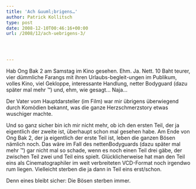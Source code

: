 ```yaml
---
title: 'Ach &uuml;brigens…'
author: Patrick Kollitsch
type: post
date: 2008-12-10T00:46:16+00:00
url: /2008/12/ach-uebrigens-3/




---
```

Hab Ong Bak 2 am Samstag im Kino gesehen. Ehm. Ja. Nett. 10 Baht teurer, vier d&uuml;mmliche Farangs mit ihren Urlaubs-begleit-ungen im Publikum, volles Kino, viel Gekloppe, interessante Handlung, netter Bodyguard (dazu sp&auml;ter mal mehr &trade;) und, ehm, wie gesagt... Naja...

Der Vater vom Hauptdarsteller (im Film) war mir &uuml;brigens &uuml;berwiegend durch Kom&ouml;dien bekannt, was die ganze Herzschmerzstory etwas wuschiger machte. 

Und so ganz sicher bin ich mir nicht mehr, ob ich den ersten Teil, der ja eigentlich der zweite ist, &uuml;berhaupt schon mal gesehen habe. Am Ende von Ong Bak 2, der ja eigentlich der erste Teil ist, leben die ganzen B&ouml;sen n&auml;mlich noch. Das w&auml;re im Fall des nettenBodyguards (dazu sp&auml;ter mal mehr &trade;) gar nicht mal so schade, wenn es noch einen Teil drei g&auml;be, der zwischen Teil zwei und Teil eins spielt. Gl&uuml;cklicherweise hat man den Teil eins als Cinematographiler im weit verbreiteten VCD-Format noch irgendwo rum liegen. Vielleicht sterben die ja dann in Teil eins erst/schon. 

Denn eines bleibt sicher: Die B&ouml;sen sterben immer.
